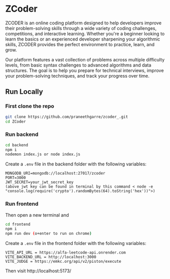 # ZCoder

ZCODER is an online coding platform designed to help developers improve their problem-solving skills through a wide variety of coding challenges, competitions, and interactive learning. Whether you're a beginner looking to learn the basics or an experienced developer sharpening your algorithmic skills, ZCODER provides the perfect environment to practice, learn, and grow.

Our platform features a vast collection of problems across multiple difficulty levels, from basic syntax challenges to advanced algorithms and data structures. The goal is to help you prepare for technical interviews, improve your problem-solving techniques, and track your progress over time.

## Run Locally
### First clone the repo
```bash
git clone https://github.com/praneethgarre/zcoder_.git
cd ZCoder
```

### Run backend
```bash
cd backend
npm i 
nodemon index.js or node index.js
```

Create a `.env` file in the backend folder with the following variables:
```
MONGODB_URI=mongodb://localhost:27017/zcoder
PORT=3000
JWT_SECRET=your_jwt_secret_key
(above jwt key can be found in terminal by this command < node -e "console.log(require('crypto').randomBytes(64).toString('hex'))">)
```

### Run frontend
Then open a new terminal and
```bash
cd frontend
npm i
npm run dev (o+enter to run on chrome)
```
Create a `.env` file in the frontend folder with the following variables:
```
VITE_API_URL = https://alfa-leetcode-api.onrender.com
VITE_BACKEND_URL = http://localhost:3000
VITE_JUDGE = https://emkc.org/api/v2/piston/execute
```

Then visit http://localhost:5173/


